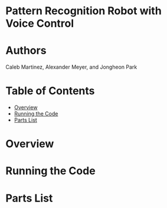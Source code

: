 # Pattern Recognition Robot with Voice Control
# Authors
Caleb Martinez, Alexander Meyer, and Jongheon Park
# Table of Contents
- [Overview](README.md#overview)
- [Running the Code](README.md#running-the-code)
- [Parts List](docs/README.md#parts-list)

# Overview
# Running the Code
# Parts List

